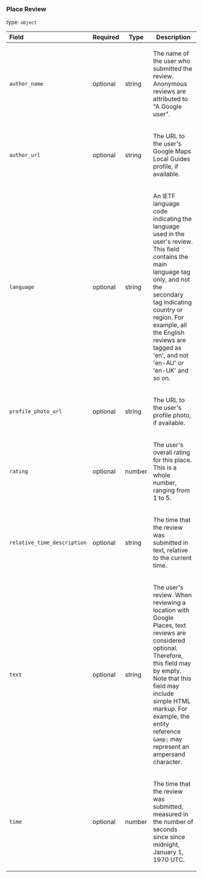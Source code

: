 <!--- This is a generated file, do not edit! -->
<!--- [START maps_http_schema_placereview] -->
<h3 class="schema-object" id="PlaceReview">Place Review</h3>

type: `object`

| Field                       | Required | Type   | Description                                                                                                                                                                                                                                                                                                                                           |
| :-------------------------- | -------- | ------ | ----------------------------------------------------------------------------------------------------------------------------------------------------------------------------------------------------------------------------------------------------------------------------------------------------------------------------------------------------- |
| `author_name`               | optional | string | <div class="nonref-property-description"><p>The name of the user who submitted the review. Anonymous reviews are attributed to "A Google user".</p></div>                                                                                                                                                                                             |
| `author_url`                | optional | string | <div class="nonref-property-description"><p>The URL to the user's Google Maps Local Guides profile, if available.</p></div>                                                                                                                                                                                                                           |
| `language`                  | optional | string | <div class="nonref-property-description"><p>An IETF language code indicating the language used in the user's review. This field contains the main language tag only, and not the secondary tag indicating country or region. For example, all the English reviews are tagged as 'en', and not 'en-AU' or 'en-UK' and so on.</p></div>                 |
| `profile_photo_url`         | optional | string | <div class="nonref-property-description"><p>The URL to the user's profile photo, if available.</p></div>                                                                                                                                                                                                                                              |
| `rating`                    | optional | number | <div class="nonref-property-description"><p>The user's overall rating for this place. This is a whole number, ranging from 1 to 5.</p></div>                                                                                                                                                                                                          |
| `relative_time_description` | optional | string | <div class="nonref-property-description"><p>The time that the review was submitted in text, relative to the current time.</p></div>                                                                                                                                                                                                                   |
| `text`                      | optional | string | <div class="nonref-property-description"><p>The user's review. When reviewing a location with Google Places, text reviews are considered optional. Therefore, this field may by empty. Note that this field may include simple HTML markup. For example, the entity reference <code>&#x26;amp;</code> may represent an ampersand character.</p></div> |
| `time`                      | optional | number | <div class="nonref-property-description"><p>The time that the review was submitted, measured in the number of seconds since since midnight, January 1, 1970 UTC.</p></div>                                                                                                                                                                            |

<!--- [END maps_http_schema_placereview] -->

